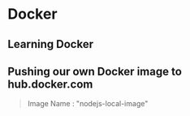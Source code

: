 # Docker

## Learning Docker

## Pushing our own Docker image to hub.docker.com

> Image Name : "nodejs-local-image"
